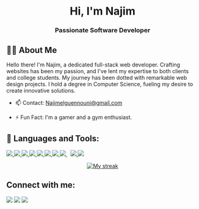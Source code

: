 <h1 align="center">Hi, I'm Najim</h1>
<h3 align="center">Passionate Software Developer</h3>

## 🙋‍♂️ About Me

Hello there! I'm Najim, a dedicated full-stack web developer. Crafting websites has been my passion, and I've lent my expertise to both clients and college students. My journey has been dotted with remarkable web design projects. I hold a degree in Computer Science, fueling my desire to create innovative solutions.

- 📫 Contact: [Najimelguennouni@gmail.com](mailto:Najimelguennouni@gmail.com)

- ⚡ Fun Fact: I'm a gamer and a gym enthusiast.

## 🚀 Languages and Tools:

<p align="left"> 
    <a href="https://www.w3.org/html/" target="_blank"> <img src="https://img.icons8.com/color/48/000000/html-5.png"/> </a> 
    <a href="https://www.w3schools.com/css/" target="_blank"> <img src="https://img.icons8.com/color/48/000000/css3.png"/> </a> 
    <a href="https://sass-lang.com/" target="_blank"> <img src="https://img.icons8.com/color/48/000000/sass.png"/> </a> 
    <a href="https://getbootstrap.com" target="_blank"> <img src="https://img.icons8.com/color/48/000000/bootstrap.png"/> </a> 
    <a href="https://developer.mozilla.org/en-US/docs/Web/JavaScript" target="_blank"> <img src="https://img.icons8.com/color/48/000000/javascript.png"/> </a>
    <a href="https://www.php.net/" target="_blank"> <img src="https://img.icons8.com/color/48/000000/php.png"/> </a> 
    <a href="https://symfony.com/" target="_blank"> <img src="https://img.icons8.com/color/48/000000/symfony.png"/> </a> 
    <a style="padding-right:8px;" href="https://www.mysql.com/" target="_blank"> <img src="https://img.icons8.com/fluent/50/000000/mysql-logo.png"/> </a>
    <a href="https://git-scm.com/" target="_blank"> <img src="https://img.icons8.com/color/48/000000/git.png"/> </a> 
    <a href="https://vuejs.org/" target="_blank"> <img src="https://img.icons8.com/color/48/000000/vue-js.png"/> </a>
</p>

<p align="center">
    <a href="https://github.com/najim-el-guennouni/github-readme-streak-stats">
        <img title="🔥 Get streak stats for your profile at git.io/streak-stats" alt="My streak" src="https://github-readme-streak-stats.herokuapp.com/?user=najim-el-guennouni&theme=black-ice&hide_border=true&stroke=0000&background=060A0CD0"/>
    </a>
</p>

## Connect with me:

<p align="left">
    <a href="https://www.linkedin.com/in/najim-el-guennouni-437183177/"><img src="https://img.icons8.com/fluent/48/000000/linkedin.png"/></a>
    <a href="https://twitter.com/guennouni_najim"><img src="https://img.icons8.com/fluent/48/000000/twitter.png"/></a>
    <a href="https://www.instagram.com/najim_el_guennouni/"><img src="https://img.icons8.com/fluent/48/000000/instagram-new.png"/></a>
</p>
